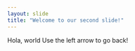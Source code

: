 ```yaml
---
layout: slide
title: "Welcome to our second slide!"
---
```

Hola, world
Use the left arrow to go back! 
